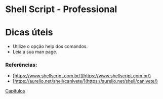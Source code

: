 # Shell Script - Professional

# Dicas úteis

- Utilize o opção help dos comandos.
- Leia a sua man page.

### Referências:

- [https://www.shellscript.com.br/](https://www.shellscript.com.br/)
- [https://aurelio.net/shell/canivete/](https://aurelio.net/shell/canivete/)

[Capítulos](Shell%20Script%20-%20Professional%20c51b187658544c59b2815fe8a264ebed/Capi%CC%81tulos%20fd1454013dd444059cda17ef391f5dfb.csv)